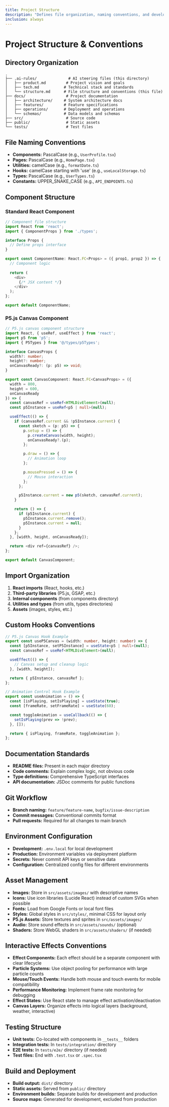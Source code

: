 ```yaml
---
title: Project Structure
description: "Defines file organization, naming conventions, and development standards."
inclusion: always
---
```


# Project Structure & Conventions

## Directory Organization
```
.
├── .ai-rules/              # AI steering files (this directory)
│   ├── product.md         # Project vision and goals
│   ├── tech.md           # Technical stack and standards
│   └── structure.md      # File structure and conventions (this file)
├── docs/                  # Project documentation
│   ├── architecture/     # System architecture docs
│   ├── features/         # Feature specifications
│   ├── operations/       # Deployment and operations
│   └── schemas/          # Data models and schemas
├── src/                   # Source code
├── public/                # Static assets
└── tests/                 # Test files
```

## File Naming Conventions
- **Components:** PascalCase (e.g., `UserProfile.tsx`)
- **Pages:** PascalCase (e.g., `HomePage.tsx`)
- **Utilities:** camelCase (e.g., `formatDate.ts`)
- **Hooks:** camelCase starting with 'use' (e.g., `useLocalStorage.ts`)
- **Types:** PascalCase (e.g., `UserTypes.ts`)
- **Constants:** UPPER_SNAKE_CASE (e.g., `API_ENDPOINTS.ts`)

## Component Structure

### Standard React Component
```typescript
// Component file structure
import React from 'react';
import { ComponentProps } from './types';

interface Props {
  // Define props interface
}

export const ComponentName: React.FC<Props> = ({ prop1, prop2 }) => {
  // Component logic
  
  return (
    <div>
      {/* JSX content */}
    </div>
  );
};

export default ComponentName;
```

### P5.js Canvas Component
```typescript
// P5.js canvas component structure
import React, { useRef, useEffect } from 'react';
import p5 from 'p5';
import { P5Types } from '@/types/p5Types';

interface CanvasProps {
  width?: number;
  height?: number;
  onCanvasReady?: (p: p5) => void;
}

export const CanvasComponent: React.FC<CanvasProps> = ({ 
  width = 800, 
  height = 600,
  onCanvasReady 
}) => {
  const canvasRef = useRef<HTMLDivElement>(null);
  const p5Instance = useRef<p5 | null>(null);

  useEffect(() => {
    if (canvasRef.current && !p5Instance.current) {
      const sketch = (p: p5) => {
        p.setup = () => {
          p.createCanvas(width, height);
          onCanvasReady?.(p);
        };

        p.draw = () => {
          // Animation loop
        };

        p.mousePressed = () => {
          // Mouse interaction
        };
      };

      p5Instance.current = new p5(sketch, canvasRef.current);
    }

    return () => {
      if (p5Instance.current) {
        p5Instance.current.remove();
        p5Instance.current = null;
      }
    };
  }, [width, height, onCanvasReady]);

  return <div ref={canvasRef} />;
};

export default CanvasComponent;
```

## Import Organization
1. **React imports** (React, hooks, etc.)
2. **Third-party libraries** (P5.js, GSAP, etc.)
3. **Internal components** (from components directory)
4. **Utilities and types** (from utils, types directories)
5. **Assets** (images, styles, etc.)

## Custom Hooks Conventions
```typescript
// P5.js Canvas Hook Example
export const useP5Canvas = (width: number, height: number) => {
  const [p5Instance, setP5Instance] = useState<p5 | null>(null);
  const canvasRef = useRef<HTMLDivElement>(null);

  useEffect(() => {
    // Canvas setup and cleanup logic
  }, [width, height]);

  return { p5Instance, canvasRef };
};

// Animation Control Hook Example
export const useAnimation = () => {
  const [isPlaying, setIsPlaying] = useState(true);
  const [frameRate, setFrameRate] = useState(60);

  const toggleAnimation = useCallback(() => {
    setIsPlaying(prev => !prev);
  }, []);

  return { isPlaying, frameRate, toggleAnimation };
};
```

## Documentation Standards
- **README files:** Present in each major directory
- **Code comments:** Explain complex logic, not obvious code
- **Type definitions:** Comprehensive TypeScript interfaces
- **API documentation:** JSDoc comments for public functions

## Git Workflow
- **Branch naming:** `feature/feature-name`, `bugfix/issue-description`
- **Commit messages:** Conventional commits format
- **Pull requests:** Required for all changes to main branch

## Environment Configuration
- **Development:** `.env.local` for local development
- **Production:** Environment variables via deployment platform
- **Secrets:** Never commit API keys or sensitive data
- **Configuration:** Centralized config files for different environments

## Asset Management
- **Images:** Store in `src/assets/images/` with descriptive names
- **Icons:** Use icon libraries (Lucide React) instead of custom SVGs when possible
- **Fonts:** Load from Google Fonts or local font files
- **Styles:** Global styles in `src/styles/`, minimal CSS for layout only
- **P5.js Assets:** Store textures and sprites in `src/assets/images/`
- **Audio:** Store sound effects in `src/assets/sounds/` (optional)
- **Shaders:** Store WebGL shaders in `src/assets/shaders/` (if needed)

## Interactive Effects Conventions
- **Effect Components:** Each effect should be a separate component with clear lifecycle
- **Particle Systems:** Use object pooling for performance with large particle counts
- **Mouse/Touch Events:** Handle both mouse and touch events for mobile compatibility
- **Performance Monitoring:** Implement frame rate monitoring for debugging
- **Effect States:** Use React state to manage effect activation/deactivation
- **Canvas Layers:** Organize effects into logical layers (background, weather, interactive)

## Testing Structure
- **Unit tests:** Co-located with components in `__tests__` folders
- **Integration tests:** In `tests/integration/` directory
- **E2E tests:** In `tests/e2e/` directory (if needed)
- **Test files:** End with `.test.tsx` or `.spec.tsx`

## Build and Deployment
- **Build output:** `dist/` directory
- **Static assets:** Served from `public/` directory
- **Environment builds:** Separate builds for development and production
- **Source maps:** Generated for development, excluded from production
